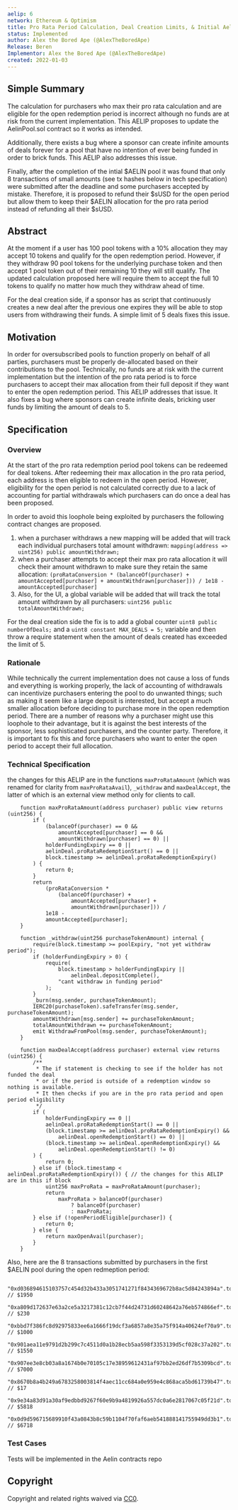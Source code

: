 ```yaml
---
aelip: 6
network: Ethereum & Optimism
title: Pro Rata Period Calculation, Deal Creation Limits, & Initial Aelin Pool Open Redemptions
status: Implemented
author: Alex the Bored Ape (@AlexTheBoredApe)
Release: Beren
Implementor: Alex the Bored Ape (@AlexTheBoredApe)
created: 2022-01-03
---
```


## Simple Summary

<!--"If you can't explain it simply, you don't understand it well enough." Simply describe the outcome the proposed changes intends to achieve. This should be non-technical and accessible to a casual community member.-->

The calculation for purchasers who max their pro rata calculation and are eligible for the open redemption period is incorrect although no funds are at risk from the current implementation. This AELIP proposes to update the AelinPool.sol contract so it works as intended.

Additionally, there exists a bug where a sponsor can create infinite amounts of deals forever for a pool that have no intention of ever being funded in order to brick funds. This AELIP also addresses this issue.

Finally, after the completion of the intial $AELIN pool it was found that only 8 transactions of small amounts (see tx hashes below in tech specification) were submitted after the deadline and some purchasers accepted by mistake. Therefore, it is proposed to refund their $sUSD for the open period but allow them to keep their $AELIN allocation for the pro rata period instead of refunding all their $sUSD.

## Abstract

<!--A short (~200 word) description of the proposed change, the abstract should clearly describe the proposed change. This is what *will* be done if the AELIP is implemented, not *why* it should be done or *how* it will be done. If the AELIP proposes deploying a new contract, write, "we propose to deploy a new contract that will do x".-->

At the moment if a user has 100 pool tokens with a 10% allocation they may accept 10 tokens and qualify for the open redemption period. However, if they withdraw 90 pool tokens for the underlying purchase token and then accept 1 pool token out of their remaining 10 they will still qualify. The updated calculation proposed here will require them to accept the full 10 tokens to qualify no matter how much they withdraw ahead of time.

For the deal creation side, if a sponsor has as script that continuously creates a new deal after the previous one expires they will be able to stop users from withdrawing their funds. A simple limit of 5 deals fixes this issue.

## Motivation

<!--This is the problem statement. This is the *why* of the AELIP. It should clearly explain *why* the current state of the protocol is inadequate.  It is critical that you explain *why* the change is needed, if the AELIP proposes changing how something is calculated, you must address *why* the current calculation is inaccurate or wrong. This is not the place to describe how the AELIP will address the issue!-->

In order for oversubscribed pools to function properly on behalf of all parties, purchasers must be properly de-allocated based on their contributions to the pool. Technically, no funds are at risk with the current implementation but the intention of the pro rata period is to force purchasers to accept their max allocation from their full deposit if they want to enter the open redemption period. This AELIP addresses that issue. It also fixes a bug where sponsors can create infinite deals, bricking user funds by limiting the amount of deals to 5.

## Specification

<!--The specification should describe the syntax and semantics of any new feature, there are five sections
1. Overview
2. Rationale
3. Technical Specification
4. Test Cases
5. Configurable Values
-->

### Overview

<!--This is a high-level overview of *how* the AELIP will solve the problem. The overview should clearly describe how the new feature will be implemented.-->

At the start of the pro rata redemption period pool tokens can be redeemed for deal tokens. After redeeming their max allocation in the pro rata period, each address is then eligible to redeem in the open period. However, eligibility for the open period is not calculated correctly due to a lack of accounting for partial withdrawals which purchasers can do once a deal has been proposed.

In order to avoid this loophole being exploited by purchasers the following contract changes are proposed.

1. when a purchaser withdraws a new mapping will be added that will track each individual purchasers total amount withdrawn: `mapping(address => uint256) public amountWithdrawn;`
2. when a purchaser attempts to accept their max pro rata allocation it will check their amount withdrawn to make sure they retain the same allocation: `(proRataConversion * (balanceOf(purchaser) + amountAccepted[purchaser] + amountWithdrawn[purchaser])) / 1e18 - amountAccepted[purchaser]`
3. Also, for the UI, a global variable will be added that will track the total amount withdrawn by all purchasers: `uint256 public totalAmountWithdrawn;`

For the deal creation side the fix is to add a global counter `uint8 public numberOfDeals;` and a `uint8 constant MAX_DEALS = 5;` variable and then throw a require statement when the amount of deals created has exceeded the limit of 5.

### Rationale

<!--This is where you explain the reasoning behind how you propose to solve the problem. Why did you propose to implement the change in this way, what were the considerations and trade-offs. The rationale fleshes out what motivated the design and why particular design decisions were made. It should describe alternate designs that were considered and related work. The rationale may also provide evidence of consensus within the community, and should discuss important objections or concerns raised during discussion.-->

While technically the current implementation does not cause a loss of funds and everything is working properly, the lack of accounting of withdrawals can incentivize purchasers entering the pool to do unwanted things; such as making it seem like a large deposit is interested, but accept a much smaller allocation before deciding to purchase more in the open redemption period. There are a number of reasons why a purchaser might use this loophole to their advantage, but it is against the best interests of the sponsor, less sophisticated purchasers, and the counter party. Therefore, it is important to fix this and force purchasers who want to enter the open period to accept their full allocation.

### Technical Specification

<!--The technical specification should outline the public API of the changes proposed. That is, changes to any of the interfaces Synthetix currently exposes or the creations of new ones.-->

the changes for this AELIP are in the functions `maxProRataAmount` (which was renamed for clarity from `maxProRataAvail`), `_withdraw` and `maxDealAccept`, the latter of which is an external view method only for clients to call.

```
    function maxProRataAmount(address purchaser) public view returns (uint256) {
        if (
            (balanceOf(purchaser) == 0 &&
                amountAccepted[purchaser] == 0 &&
                amountWithdrawn[purchaser] == 0) ||
            holderFundingExpiry == 0 ||
            aelinDeal.proRataRedemptionStart() == 0 ||
            block.timestamp >= aelinDeal.proRataRedemptionExpiry()
        ) {
            return 0;
        }
        return
            (proRataConversion *
                (balanceOf(purchaser) +
                    amountAccepted[purchaser] +
                    amountWithdrawn[purchaser])) /
            1e18 -
            amountAccepted[purchaser];
    }
```

```
    function _withdraw(uint256 purchaseTokenAmount) internal {
        require(block.timestamp >= poolExpiry, "not yet withdraw period");
        if (holderFundingExpiry > 0) {
            require(
                block.timestamp > holderFundingExpiry ||
                    aelinDeal.depositComplete(),
                "cant withdraw in funding period"
            );
        }
        _burn(msg.sender, purchaseTokenAmount);
        IERC20(purchaseToken).safeTransfer(msg.sender, purchaseTokenAmount);
        amountWithdrawn[msg.sender] += purchaseTokenAmount;
        totalAmountWithdrawn += purchaseTokenAmount;
        emit WithdrawFromPool(msg.sender, purchaseTokenAmount);
    }
```

```
    function maxDealAccept(address purchaser) external view returns (uint256) {
        /**
         * The if statement is checking to see if the holder has not funded the deal
         * or if the period is outside of a redemption window so nothing is available.
         * It then checks if you are in the pro rata period and open period eligibility
         */
        if (
            holderFundingExpiry == 0 ||
            aelinDeal.proRataRedemptionStart() == 0 ||
            (block.timestamp >= aelinDeal.proRataRedemptionExpiry() &&
                aelinDeal.openRedemptionStart() == 0) ||
            (block.timestamp >= aelinDeal.openRedemptionExpiry() &&
                aelinDeal.openRedemptionStart() != 0)
        ) {
            return 0;
        } else if (block.timestamp < aelinDeal.proRataRedemptionExpiry()) { // the changes for this AELIP are in this if block
            uint256 maxProRata = maxProRataAmount(purchaser);
            return
                maxProRata > balanceOf(purchaser)
                    ? balanceOf(purchaser)
                    : maxProRata;
        } else if (!openPeriodEligible[purchaser]) {
            return 0;
        } else {
            return maxOpenAvail(purchaser);
        }
    }
```

Also, here are the 8 transactions submitted by purchasers in the first $AELIN pool during the open redmeption period:

```
  "0xd036894615103757c454d32b433a3051741271f8434369672b8ac5d84243894a".toLowerCase(), // $1950
  "0xa809d172637e63a2ce5a3217381c12cb7f44d24731d60248642a76eb574866ef".toLowerCase(), // $230
  "0xbbd7f386fc8d92975833ee6a1666f19dcf3a6857a8e35a75f914a40624ef70a9".toLowerCase(), // $1000
  "0x901aea11e9791d2b299c7c4511d0a1b28ecb5aa598f3353139d5cf028c37a202".toLowerCase(), // $1550
  "0x907ee3e8cb03a8a1674b0e70105c17e38959612431af97bb2ed26df7b5309bcd".toLowerCase(), // $7000
  "0x8670b8a4b249a6783258003814f4aec11cc684a0e959e4c868aca5bd61739b47".toLowerCase(), // $17
  "0x9e34a83d91a30af9edbbd9267f60e9b9a4819926a557dc0a6e2817067c05f21d".toLowerCase(), // $5818
  "0x0d9d596715689910f43a0843b8c59b1104f70faf6aeb541888141755949dd3b1".toLowerCase(), // $6718
```

### Test Cases

<!--Test cases for an implementation are mandatory for AELIPs but can be included with the implementation..-->

Tests will be implemented in the Aelin contracts repo

## Copyright

Copyright and related rights waived via [CC0](https://creativecommons.org/publicdomain/zero/1.0/).
